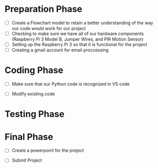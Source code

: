 
# Preparation Phase
- [ ] Create a Flowchart model to retain a better understanding of the way our code would work for our project
- [ ] Checking to make sure we have all of our hardware components (Raspberry Pi 3 Model B, Jumper Wires, and PIR Motion Sensor)
- [ ] Setting up the Raspberry Pi 3 so that it is functional for the project
- [ ] Creating a gmail account for email proccessing

# Coding Phase   
- [ ] Make sure that our Python code is recognized in VS code
- [ ] Modify existing code 


# Testing Phase

# Final Phase
- [ ] Create a powerpoint for the project
- [ ] Submit Project

